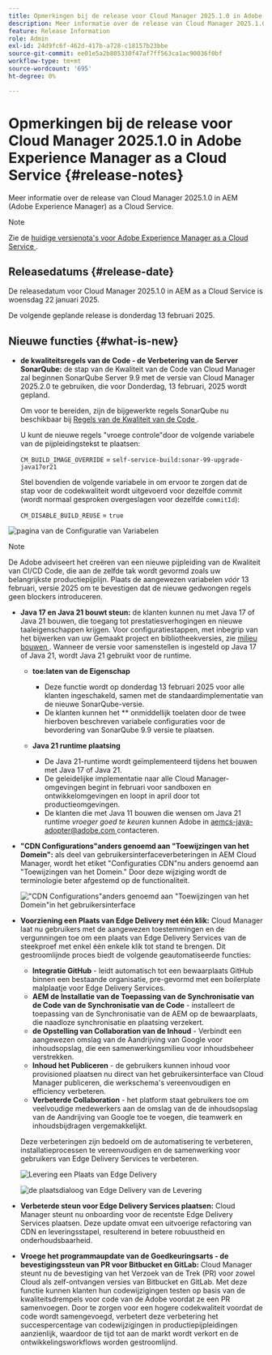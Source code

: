 ```yaml
---
title: Opmerkingen bij de release voor Cloud Manager 2025.1.0 in Adobe Experience Manager as a Cloud Service
description: Meer informatie over de release van Cloud Manager 2025.1.0 in AEM as a Cloud Service.
feature: Release Information
role: Admin
exl-id: 24d9fc6f-462d-417b-a728-c18157b23bbe
source-git-commit: ee01e5a2b805330f47af7ff563ca1ac90036f0bf
workflow-type: tm+mt
source-wordcount: '695'
ht-degree: 0%

---
```


# Opmerkingen bij de release voor Cloud Manager 2025.1.0 in Adobe Experience Manager as a Cloud Service {#release-notes}

<!-- https://wiki.corp.adobe.com/pages/viewpage.action?pageId=3389843928 -->

Meer informatie over de release van Cloud Manager 2025.1.0 in AEM (Adobe Experience Manager) as a Cloud Service.

>[!NOTE]
>
>Zie de [ huidige versienota&#39;s voor Adobe Experience Manager as a Cloud Service ](/help/release-notes/release-notes-cloud/release-notes-current.md).

## Releasedatums {#release-date}

De releasedatum voor Cloud Manager 2025.1.0 in AEM as a Cloud Service is woensdag 22 januari 2025.

De volgende geplande release is donderdag 13 februari 2025.


## Nieuwe functies {#what-is-new}

* **de kwaliteitsregels van de Code - de Verbetering van de Server SonarQube:** de stap van de Kwaliteit van de Code van Cloud Manager zal beginnen SonarQube Server 9.9 met de versie van Cloud Manager 2025.2.0 te gebruiken, die voor Donderdag, 13 februari, 2025 wordt gepland.

  Om voor te bereiden, zijn de bijgewerkte regels SonarQube nu beschikbaar bij [ Regels van de Kwaliteit van de Code ](/help/implementing/cloud-manager/code-quality-testing.md#understanding-code-quality-rules).

  U kunt de nieuwe regels &quot;vroege controle&quot;door de volgende variabele van de pijpleidingstekst te plaatsen:

  `CM_BUILD_IMAGE_OVERRIDE` = `self-service-build:sonar-99-upgrade-java17or21`

  Stel bovendien de volgende variabele in om ervoor te zorgen dat de stap voor de codekwaliteit wordt uitgevoerd voor dezelfde commit (wordt normaal gesproken overgeslagen voor dezelfde `commitId`):

  `CM_DISABLE_BUILD_REUSE` = `true`

![ pagina van de Configuratie van Variabelen ](/help/implementing/cloud-manager/release-notes/assets/variables-config.png)

>[!NOTE]
>
>De Adobe adviseert het creëren van een nieuwe pijpleiding van de Kwaliteit van CI/CD Code, die aan de zelfde tak wordt gevormd zoals uw belangrijkste productiepijplijn. Plaats de aangewezen variabelen *vóór* 13 februari, versie 2025 om te bevestigen dat de nieuwe gedwongen regels geen blockers introduceren.

* **Java 17 en Java 21 bouwt steun:** de klanten kunnen nu met Java 17 of Java 21 bouwen, die toegang tot prestatiesverhogingen en nieuwe taaleigenschappen krijgen. Voor configuratiestappen, met inbegrip van het bijwerken van uw Gemaakt project en bibliotheekversies, zie [ milieu bouwen ](/help/implementing/cloud-manager/getting-access-to-aem-in-cloud/build-environment-details.md). Wanneer de versie voor samenstellen is ingesteld op Java 17 of Java 21, wordt Java 21 gebruikt voor de runtime.

   * **toe:laten van de Eigenschap**
      * Deze functie wordt op donderdag 13 februari 2025 voor alle klanten ingeschakeld, samen met de standaardimplementatie van de nieuwe SonarQube-versie.
      * De klanten kunnen het ** onmiddellijk toelaten door de twee hierboven beschreven variabele configuraties voor de bevordering van SonarQube 9.9 versie te plaatsen.

   * **Java 21 runtime plaatsing**
      * De Java 21-runtime wordt geïmplementeerd tijdens het bouwen met Java 17 of Java 21.
      * De geleidelijke implementatie naar alle Cloud Manager-omgevingen begint in februari voor sandboxen en ontwikkelomgevingen en loopt in april door tot productieomgevingen.
      * De klanten die met Java 11 bouwen die wensen om Java 21 runtime *vroeger goed te keuren* kunnen Adobe in [ aemcs-java-adopter@adobe.com ](mailto:aemcs-java-adopter@adobe.com) contacteren.

* **&quot;CDN Configurations&quot;anders genoemd aan &quot;Toewijzingen van het Domein&quot;:** als deel van gebruikersinterfaceverbeteringen in AEM Cloud Manager, wordt het etiket &quot;Configuraties CDN&quot;nu anders genoemd aan &quot;Toewijzingen van het Domein.&quot; Door deze wijziging wordt de terminologie beter afgestemd op de functionaliteit. <!-- CMGR-64738 -->

  ![ &quot;CDN Configurations&quot;anders genoemd aan &quot;Toewijzingen van het Domein&quot;in het gebruikersinterface ](/help/implementing/cloud-manager/release-notes/assets/domain-mappings.png)

* **Voorziening een Plaats van Edge Delivery met één klik:** Cloud Manager laat nu gebruikers met de aangewezen toestemmingen en de vergunningen toe om een plaats van Edge Delivery Services van de steekproef met enkel één enkele klik tot stand te brengen. Dit gestroomlijnde proces biedt de volgende geautomatiseerde functies:

   * **Integratie GitHub** - leidt automatisch tot een bewaarplaats GitHub binnen een bestaande organisatie, pre-gevormd met een boilerplate malplaatje voor Edge Delivery Services.
   * **AEM de Installatie van de Toepassing van de Synchronisatie van de Code van de Synchronisatie van de Code** - installeert de toepassing van de Synchronisatie van de AEM op de bewaarplaats, die naadloze synchronisatie en plaatsing verzekert.
   * **de Opstelling van Collaboration van de Inhoud** - Verbindt een aangewezen omslag van de Aandrijving van Google voor inhoudsopslag, die een samenwerkingsmilieu voor inhoudsbeheer verstrekken.
   * **Inhoud het Publiceren** - de gebruikers kunnen inhoud voor provisioned plaatsen nu direct van het gebruikersinterface van Cloud Manager publiceren, die werkschema&#39;s vereenvoudigen en efficiency verbeteren.
   * **Verbeterde Collaboration** - het platform staat gebruikers toe om veelvoudige medewerkers aan de omslag van de de inhoudsopslag van de Aandrijving van Google toe te voegen, die teamwerk en inhoudsbijdragen vergemakkelijkt.

  Deze verbeteringen zijn bedoeld om de automatisering te verbeteren, installatieprocessen te vereenvoudigen en de samenwerking voor gebruikers van Edge Delivery Services te verbeteren. <!-- CMGR-59362 -->

  ![ Levering een Plaats van Edge Delivery ](/help/implementing/cloud-manager/release-notes/assets/eds-one-click-60.png)

  ![ de plaatsdialoog van Edge Delivery van de Levering ](/help/implementing/cloud-manager/release-notes/assets/eds-provision-60.png)

* **Verbeterde steun voor Edge Delivery Services plaatsen:** Cloud Manager steunt nu onboarding voor de recentste Edge Delivery Services plaatsen. Deze update omvat een uitvoerige refactoring van CDN en leveringsstapel, resulterend in betere robuustheid en onderhoudsbaarheid.

* **Vroege het programmaupdate van de Goedkeuringsarts - de bevestigingssteun van PR voor Bitbucket en GitLab:** Cloud Manager steunt nu de bevestiging van het Verzoek van de Trek (PR) voor zowel Cloud als zelf-ontvangen versies van Bitbucket en GitLab. Met deze functie kunnen klanten hun codewijzigingen testen op basis van de kwaliteitsdrempels voor code van de Adobe voordat ze een PR samenvoegen. Door te zorgen voor een hogere codekwaliteit voordat de code wordt samengevoegd, verbetert deze verbetering het succespercentage van codewijzigingen in productiepijpleidingen aanzienlijk, waardoor de tijd tot aan de markt wordt verkort en de ontwikkelingsworkflows worden gestroomlijnd.


<!-- ## Early adoption program {#early-adoption}

Be a part of Cloud Manager's early adoption program and have a chance to test upcoming features. -->

<!-- ## Bug fixes -->




<!-- ## Known issues {#known-issues} -->
